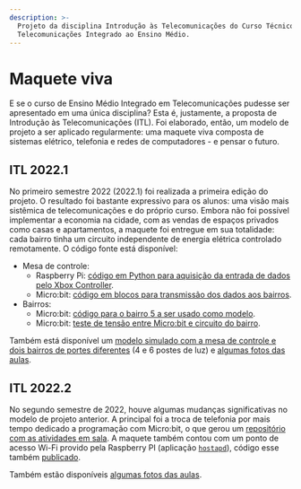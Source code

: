 ```yaml
---
description: >-
  Projeto da disciplina Introdução às Telecomunicações do Curso Técnico de
  Telecomunicações Integrado ao Ensino Médio.
---
```


# Maquete viva

E se o curso de Ensino Médio Integrado em Telecomunicações pudesse ser apresentado em uma única disciplina? Esta é, justamente, a proposta de Introdução às Telecomunicações (ITL). Foi elaborado, então, um modelo de projeto a ser aplicado regularmente: uma maquete viva composta de sistemas elétrico, telefonia e redes de computadores - e pensar o futuro.&#x20;

## ITL 2022.1

No primeiro semestre 2022 (2022.1) foi realizada a primeira edição do projeto. O resultado foi bastante expressivo para os alunos: uma visão mais sistêmica de telecomunicações e do próprio curso. Embora não foi possível implementar a economia na cidade, com as vendas de espaços privados como casas e apartamentos, a maquete foi entregue em sua totalidade: cada bairro tinha um circuito independente de energia elétrica controlado remotamente. O código fonte está disponível:

* Mesa de controle:
  * Raspberry Pi: [código em Python para aquisição da entrada de dados pelo Xbox Controller](https://github.com/boidacarapreta/itl20221).
  * Micro:bit: [código em blocos para transmissão dos dados aos bairros](https://boidacarapreta.github.io/itl20221-mesa-de-controle/).
* Bairros:
  * Micro:bit: [código para o bairro 5 a ser usado como modelo](https://boidacarapreta.github.io/itl20221-bairro-5/).
  * Micro:bit: [teste de tensão entre Micro:bit e circuito do bairro](https://boidacarapreta.github.io/itl20221-teste-de-tensao/).

Também está disponível um [modelo simulado com a mesa de controle e dois bairros de portes diferentes](https://www.tinkercad.com/things/l8LGc3b3HMY?sharecode=zevMMf\_lV\_8XAn8LCEJzz\_A8g1mEmMNsX24cGnyaRso) (4 e 6 postes de luz) e [algumas fotos das aulas](https://www.instagram.com/maquete\_ifsc2022/).

## ITL 2022.2

No segundo semestre de 2022, houve algumas mudanças significativas no modelo de projeto anterior. A principal foi a troca de telefonia por mais tempo dedicado a programação com Micro:bit, o que gerou um [repositório com as atividades em sala](https://github.com/boidacarapreta/itl20222/tree/aulas). A maquete também contou com um ponto de acesso Wi-Fi provido pela Raspberry PI (aplicação [`hostapd`](http://w1.fi/hostapd/)), código esse também [publicado](https://github.com/boidacarapreta/itl20222).

Também estão disponíveis [algumas fotos das aulas](https://www.instagram.com/maquetedetele/).
